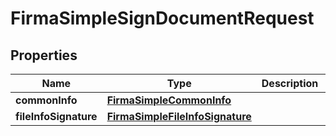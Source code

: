 

# FirmaSimpleSignDocumentRequest


## Properties

| Name | Type | Description | Notes |
|------------ | ------------- | ------------- | -------------|
|**commonInfo** | [**FirmaSimpleCommonInfo**](FirmaSimpleCommonInfo.md) |  |  |
|**fileInfoSignature** | [**FirmaSimpleFileInfoSignature**](FirmaSimpleFileInfoSignature.md) |  |  |



